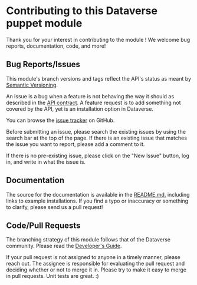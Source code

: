 # Contributing to this Dataverse puppet module

Thank you for your interest in contributing to the module ! We welcome bug reports, documentation, code, and more!

## Bug Reports/Issues

This module's branch versions and tags reflect the API's status as meant by [Semantic Versioning](http://semver.org/).

An issue is a bug when a feature is not behaving the way it should as described in the [API contract](README.md#classes-and-defined-types).
A feature request is to add something not covered by the API, yet is an installation option in Dataverse.

You can browse the [issue tracker] on GitHub.

[issue tracker]: https://github.com/IQSS/dataverse-puppet/issues

Before submitting an issue, please search the existing issues by using the search bar at the top of the page.
If there is an existing issue that matches the issue you want to report, please add a comment to it.

If there is no pre-existing issue, please click on the "New Issue" button, log in, and write in what the issue is.

## Documentation

The source for the documentation is available in the [README.md.](README.md) including links to example installations.
If you find a typo or inaccuracy or something to clarify, please send us a pull request!

## Code/Pull Requests

The branching strategy of this module follows that of the Dataverse community. Please read the [Developer's Guide].

[Developer's Guide]: http://guides.dataverse.org/en/latest/developers

If your pull request is not assigned to anyone in a timely manner, please reach out. The assignee is responsible for
evaluating the pull request and deciding whether or not to merge it in. Please try to make it easy to merge in pull
requests. Unit tests are great. :)
